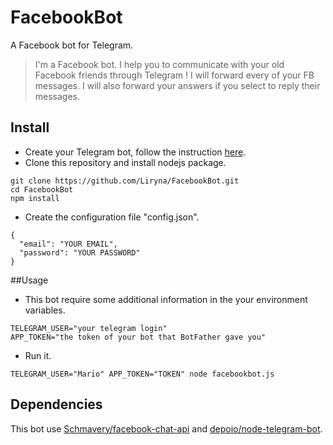 # FacebookBot
A Facebook bot for Telegram.
>I'm a Facebook bot. I help you to communicate with your old Facebook friends through Telegram ! I will forward every of your FB messages. I will also forward your answers if you select to reply their messages.

## Install
- Create your Telegram bot, follow the instruction [here](https://core.telegram.org/bots#3-how-do-i-create-a-bot).
- Clone this repository and install nodejs package.
```
git clone https://github.com/Liryna/FacebookBot.git
cd FacebookBot
npm install
```
- Create the configuration file "config.json".
```
{
  "email": "YOUR EMAIL",
  "password": "YOUR PASSWORD"
}
```
##Usage
- This bot require some additional information in the your environment variables.
```
TELEGRAM_USER="your telegram login"
APP_TOKEN="the token of your bot that BotFather gave you"
```
- Run it.
```
TELEGRAM_USER="Mario" APP_TOKEN="TOKEN" node facebookbot.js
```

## Dependencies

This bot use [Schmavery/facebook-chat-api](https://github.com/Schmavery/facebook-chat-api) and [depoio/node-telegram-bot](https://github.com/depoio/node-telegram-bot).
